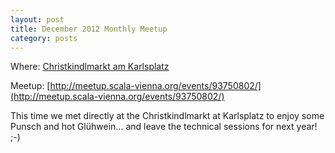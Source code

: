```yaml
---
layout: post
title: December 2012 Monthly Meetup
category: posts
---
```


Where: [Christkindlmarkt am Karlsplatz](https://www.google.at/search?q=Christkindlmarkt+am+Karlsplatz&hl=en&tbo=d&rlz=1C1CHFA_enAT484AT484&source=lnms&tbm=isch&sa=X&ei=oeMXUYXpEtDSsgaKpIGgDw&ved=0CAoQ_AUoAA&biw=1209&bih=1346)

Meetup: [http://meetup.scala-vienna.org/events/93750802/](http://meetup.scala-vienna.org/events/93750802/)

This time we met directly at the Christkindlmarkt at Karlsplatz to enjoy some Punsch and hot Glühwein... and leave the technical sessions for next year! ;-)

